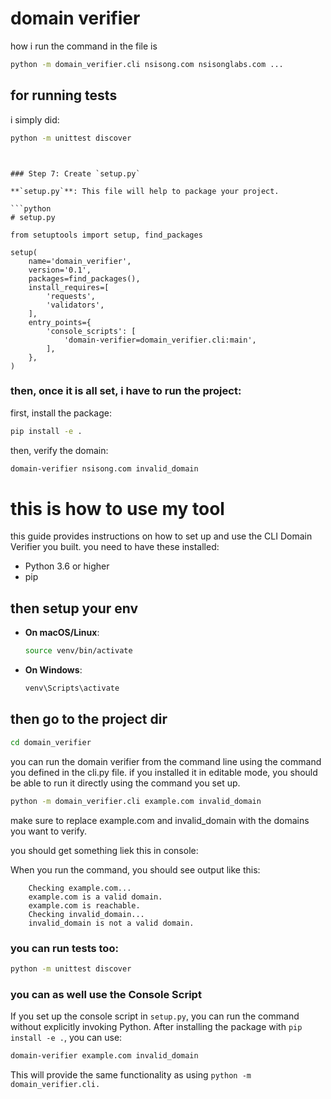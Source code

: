 # domain verifier


how i run the command in the file is 
```bash
python -m domain_verifier.cli nsisong.com nsisonglabs.com ...
```


## for running tests

i simply did:

```bash
python -m unittest discover
```

```arduino


### Step 7: Create `setup.py`

**`setup.py`**: This file will help to package your project.

```python
# setup.py

from setuptools import setup, find_packages

setup(
    name='domain_verifier',
    version='0.1',
    packages=find_packages(),
    install_requires=[
        'requests',
        'validators',
    ],
    entry_points={
        'console_scripts': [
            'domain-verifier=domain_verifier.cli:main',
        ],
    },
)
```


### then, once it is all set, i have to run the project:

first, install the package:
```bash
pip install -e .
```

then, verify the domain:
```bash
domain-verifier nsisong.com invalid_domain
```


# this is how to use my tool

this guide provides instructions on how to set up and use the CLI Domain Verifier you built. you need to have these installed:
- Python 3.6 or higher
- pip

## then setup your env
   - **On macOS/Linux**:
     ```bash
     source venv/bin/activate
     ```

   - **On Windows**:
     ```bash
     venv\Scripts\activate
     ```

## then go to the project dir

```bash
cd domain_verifier
```


you can run the domain verifier from the command line using the command you defined in the cli.py file. if you installed it in editable mode, you should be able to run it directly using the command you set up.

```bash
python -m domain_verifier.cli example.com invalid_domain
```

make sure to replace example.com and invalid_domain with the domains you want to verify.

you should get something liek this in console:

When you run the command, you should see output like this:

```plaintext
    Checking example.com...
    example.com is a valid domain.
    example.com is reachable.
    Checking invalid_domain...
    invalid_domain is not a valid domain.
```

### you can run tests too:

```bash
python -m unittest discover
```

### you can as well use the Console Script

If you set up the console script in `setup.py`, you can run the command without explicitly invoking Python. After installing the package with `pip install -e .`, you can use:

```bash
domain-verifier example.com invalid_domain
```

This will provide the same functionality as using `python -m domain_verifier.cli.`